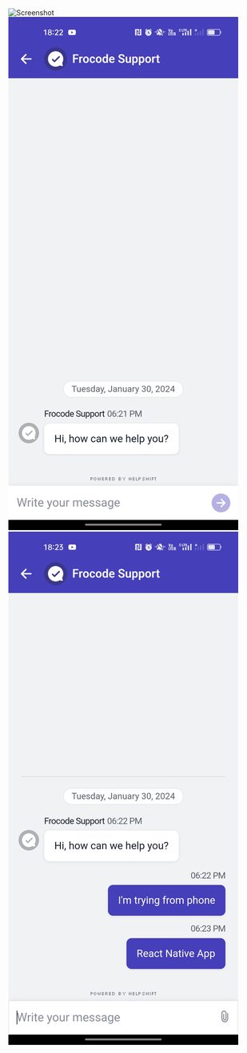##

![Screenshot](./Capture%20d'écran%202024-01-29%20224108.png)
![Screenshot](./Screenshot_2024-01-30-18-22-04-06_167956d2fbc9d347b7d6fe3dc56930fa.jpg)
![Screenshot](./Screenshot_2024-01-30-18-23-07-72_167956d2fbc9d347b7d6fe3dc56930fa.jpg)